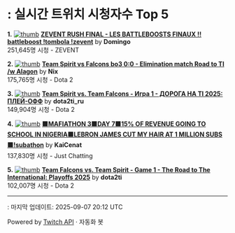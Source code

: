 # : 실시간 트위치 시청자수 Top 5

**1.** [![thumb](https://static-cdn.jtvnw.net/previews-ttv/live_user_domingo-320x180.jpg)](https://twitch.tv/Domingo)
**[ZEVENT RUSH FINAL - LES BATTLEBOOSTS FINAUX !! battleboost !tombola !zevent](https://twitch.tv/Domingo)** by **Domingo**<br>251,645명 시청  - ZEVENT

**2.** [![thumb](https://static-cdn.jtvnw.net/previews-ttv/live_user_nix-320x180.jpg)](https://twitch.tv/Nix)
**[Team Spirit vs Falcons bo3 0:0 - Elimination match Road to TI /w Alagon](https://twitch.tv/Nix)** by **Nix**<br>175,765명 시청  - Dota 2

**3.** [![thumb](https://static-cdn.jtvnw.net/previews-ttv/live_user_dota2ti_ru-320x180.jpg)](https://twitch.tv/dota2ti_ru)
**[Team Spirit vs. Team Falcons - Игра 1 - ДОРОГА НА TI 2025: ПЛЕЙ-ОФФ](https://twitch.tv/dota2ti_ru)** by **dota2ti_ru**<br>149,904명 시청  - Dota 2

**4.** [![thumb](https://static-cdn.jtvnw.net/previews-ttv/live_user_kaicenat-320x180.jpg)](https://twitch.tv/KaiCenat)
**[🟪MAFIATHON 3🟪DAY 7🟪15% OF REVENUE GOING TO SCHOOL IN NIGERIA🟪LEBRON JAMES CUT MY HAIR AT 1 MILLION SUBS🟪!subathon](https://twitch.tv/KaiCenat)** by **KaiCenat**<br>137,830명 시청  - Just Chatting

**5.** [![thumb](https://static-cdn.jtvnw.net/previews-ttv/live_user_dota2ti-320x180.jpg)](https://twitch.tv/dota2ti)
**[Team Falcons vs. Team Spirit - Game 1 - The Road to The International: Playoffs 2025](https://twitch.tv/dota2ti)** by **dota2ti**<br>102,007명 시청  - Dota 2


---
: 마지막 업데이트: 2025-09-07 20:12 UTC

Powered by [Twitch API](https://dev.twitch.tv/docs/api/reference) · 자동화 봇